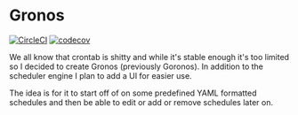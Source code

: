 # Gronos

[![CircleCI](https://circleci.com/gh/2hamed/gronos.svg?style=svg)](https://circleci.com/gh/2hamed/gronos)
[![codecov](https://codecov.io/gh/2hamed/gronos/branch/master/graph/badge.svg)](https://codecov.io/gh/2hamed/gronos)

We all know that crontab is shitty and while it's stable enough it's too limited so I decided to create Gronos (previously Goronos).
In addition to the scheduler engine I plan to add a UI for easier use.  

The idea is for it to start off of on some predefined YAML formatted schedules and then be able to edit or add or remove schedules later on.
